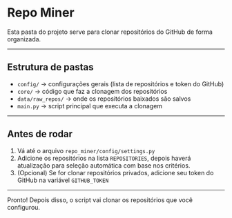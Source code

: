 
# Repo Miner

Esta pasta do projeto serve para clonar repositórios do GitHub de forma organizada.

---

## Estrutura de pastas

- `config/` → configurações gerais (lista de repositórios e token do GitHub)
- `core/` → código que faz a clonagem dos repositórios
- `data/raw_repos/` → onde os repositórios baixados são salvos
- `main.py` → script principal que executa a clonagem


---

## Antes de rodar

1. Vá até o arquivo `repo_miner/config/settings.py`
2. Adicione os repositórios na lista `REPOSITORIES`, depois haverá atualização para seleção automática com base nos critérios.
3. (Opcional) Se for clonar repositórios privados, adicione seu token do GitHub na variável `GITHUB_TOKEN`

---

Pronto! Depois disso, o script vai clonar os repositórios que você configurou.
